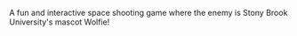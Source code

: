 A fun and interactive space shooting game where the enemy is Stony Brook University's mascot Wolfie!
